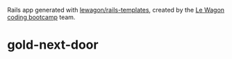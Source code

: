 Rails app generated with [lewagon/rails-templates](https://github.com/lewagon/rails-templates), created by the [Le Wagon coding bootcamp](https://www.lewagon.com) team.
# gold-next-door
